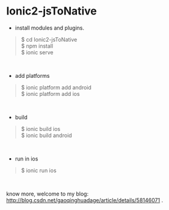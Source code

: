 # Ionic2-jsToNative
* install modules and plugins.

> $ cd Ionic2-jsToNative</br>
$ npm install</br>
$ ionic serve
</br>

* add platforms</br>

> $ ionic platform add android</br>
$ ionic platform add ios
</br>

* build</br>

> $ ionic build ios</br>
$ ionic build android
</br>

* run in ios</br>

> $ ionic run ios
</br>


know more, welcome to my blog: http://blog.csdn.net/gaoqinghuadage/article/details/58146071 .
